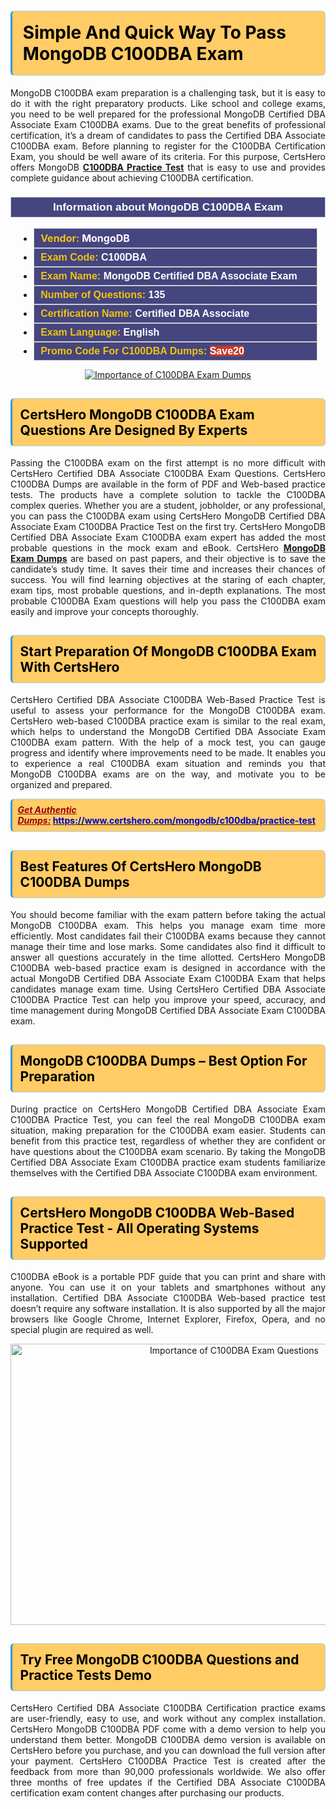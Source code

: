 <h1><strong><span style="display:block; color:#000000; background:#ffcc66; border: 0.5px solid #AED6F1 ; border-left: 3px solid #3498DB; padding: .6em; border-radius: 6px;">Simple And Quick Way To Pass MongoDB C100DBA Exam</span></strong></h1>

<p style="text-align: justify;">MongoDB C100DBA exam preparation is a challenging task, but it is easy to do it with the right preparatory products. Like school and college exams, you need to be well prepared for the professional MongoDB Certified DBA Associate Exam C100DBA exams. Due to the great benefits of professional certification, it’s a dream of candidates to pass the Certified DBA Associate C100DBA exam. Before planning to register for the C100DBA Certification Exam, you should be well aware of its criteria. For this purpose, CertsHero offers MongoDB <a href="https://www.certshero.com/mongodb/c100dba"><strong>C100DBA Practice Test</strong></a> that is easy to use and provides complete guidance about achieving C100DBA certification.</p>

<h3 style="background: #454580; border: 1px solid rgb(204, 204, 204); padding: 5px 10px; text-align: center;"><span style="color:#ffffff;"><span style="font-size:11pt"><span style="line-height:normal"><span style="font-family:Calibri,sans-serif"><b><span style="font-size:13.0pt"><span cambria="">Information about MongoDB C100DBA Exam</span></span></b></span></span></span></span></h3>

<ul>
	<li style="margin:0cm 10pt">
	<div style="background:#454580; border: 1px solid rgb(204, 204, 204); padding: 5px 10px; text-align: justify;"><span style="font-size:11pt"><span style="line-height:normal"><span style="tab-stops:list 36.0pt"><span style="font-fam ily:Calibri,sans-serif"><b><span style="font-size:12.0pt"><span new="" roman="" style="font-family:" times=""><span style="color:#f1c40f;">Vendor:</span> <span style="color:#ffffff;">MongoDB</span></span></span></b></span></span></span></span></div>
	</li>
	<li style="margin:0cm 10pt">
	<div style="background: #454580; border: 1px solid rgb(204, 204, 204); padding: 5px 10px; text-align: justify;"><span style="font-size:11pt"><span style="line-height:normal"><span style="tab-stops:list 36.0pt"><span style="font-family:Calibri,sans-serif"><b><span style="font-size:12.0pt"><span new="" roman="" style="font-family:" times=""><span style="color:#f1c40f;">Exam Code:</span> <span style="color:#ffffff;">C100DBA</span></span></span></b></span></span></span></span></div>
	</li>
	<li style="margin:0cm 10pt">
	<div style="background: #454580; border: 1px solid rgb(204, 204, 204); padding: 5px 10px; text-align: justify;"><span style="font-size:11pt"><span style="line-height:normal"><span style="tab-stops:list 36.0pt"><span style="font-family:Calibri,sans-serif"><b><span style="font-size:12.0pt"><span new="" roman="" style="font-family:" times=""><span style="color:#f1c40f;">Exam Name:</span> <span style="color:#ffffff;">MongoDB Certified DBA Associate Exam</span></span></span></b></span></span></span></span></div>
	</li>
	<li style="margin:0cm 10pt">
	<div style="background: #454580; border: 1px solid rgb(204, 204, 204); padding: 5px 10px;"><span style="font-size:11pt"><span style="line-height:normal"><span style="tab-stops:list 36.0pt"><span style="font-family:Calibri,sans-serif"><b><span style="font-size:12.0pt"><span new="" roman="" style="font-family:" times=""><span style="color:#f1c40f;">Number of Questions: </span><span style="color:#ffffff;">135</span></span></span></b></span></span></span></span></div>
	</li>
	<li style="margin:0cm 10pt">
	<div style="background: #454580; border: 1px solid rgb(204, 204, 204); padding: 5px 10px; text-align: justify;"><span style="font-size:11pt"><span style="line-height:normal"><span style="tab-stops:list 36.0pt"><span style="font-family:Calibri,sans-serif"><b><span style="font-size:12.0pt"><span new="" roman="" style="font-family:" times=""><span style="color:#f1c40f;">Certification Name:</span> <span style="color:#ffffff;">Certified DBA Associate</span></span></span></b></span></span></span></span></div>
	</li>
	<li style="margin:0cm 10pt">
	<div style="background: #454580; border: 1px solid rgb(204, 204, 204); padding: 5px 10px; text-align: justify;"><span style="font-size:11pt"><span style="line-height:normal"><span style="tab-stops:list 36.0pt"><span style="font-family:Calibri,sans-serif"><b><span style="font-size:12.0pt"><span new="" roman="" style="font-family:" times=""><span style="color:#f1c40f;">Exam Language:</span> <span style="color:#ffffff;">English</span></span></span></b></span></span></span></span></div>
	</li>
	<li style="margin:0cm 10pt">
	<div style="background: #454580; border: 1px solid rgb(204, 204, 204); padding: 5px 10px;"><span style="font-size:11pt"><span style="line-height:normal"><span style="tab-stops:list 36.0pt"><span style="font-family:Calibri,sans-serif"><b><span style="font-size:12.0pt"><span new="" roman="" style="font-family:" times=""><span style="color:#f1c40f;">Promo Code For C100DBA Dumps: </span><span style="color:#ffffff;"><span style="background-color:#c0392b;">Save20</span></span></span></span></b></span></span></span></span></div>
	</li>
</ul>

<p style="text-align: center;"><a href="https://www.certshero.com/mongodb/c100dba" rel="NOFOLLOW"><img alt="Importance of C100DBA Exam Dumps" src="https://i.imgur.com/UZuq4Dk.jpeg" /></a></p>

<h2><strong><span style="display:block; color:#000000; background:#ffcc66; border: 0.5px solid #AED6F1 ; border-left: 3px solid #3498DB; padding: .6em; border-radius: 6px;">CertsHero MongoDB C100DBA Exam Questions Are Designed By Experts</span></strong></h2>

<p style="text-align: justify;">Passing the C100DBA exam on the first attempt is no more difficult with CertsHero Certified DBA Associate C100DBA Exam Questions. CertsHero C100DBA Dumps are available in the form of PDF and Web-based practice tests. The products have a complete solution to tackle the C100DBA complex queries. Whether you are a student, jobholder, or any professional, you can pass the C100DBA exam using CertsHero MongoDB Certified DBA Associate Exam C100DBA Practice Test on the first try. CertsHero MongoDB Certified DBA Associate Exam C100DBA exam expert has added the most probable questions in the mock exam and eBook. CertsHero <a href="https://www.certshero.com/mongodb"><strong>MongoDB Exam Dumps</strong></a> are based on past papers, and their objective is to save the candidate’s study time. It saves their time and increases their chances of success. You will find learning objectives at the staring of each chapter, exam tips, most probable questions, and in-depth explanations. The most probable C100DBA Exam questions will help you pass the C100DBA exam easily and improve your concepts thoroughly.</p>

<h2><strong><span style="display:block; color:#000000; background:#ffcc66; border: 0.5px solid #AED6F1 ; border-left: 3px solid #3498DB; padding: .6em; border-radius: 6px;">Start Preparation Of MongoDB C100DBA Exam With CertsHero</span></strong></h2>

<p style="text-align: justify;">CertsHero Certified DBA Associate C100DBA Web-Based Practice Test is useful to assess your performance for the MongoDB C100DBA exam. CertsHero web-based C100DBA practice exam is similar to the real exam, which helps to understand the MongoDB Certified DBA Associate Exam C100DBA exam pattern. With the help of a mock test, you can gauge progress and identify where improvements need to be made. It enables you to experience a real C100DBA exam situation and reminds you that MongoDB C100DBA exams are on the way, and motivate you to be organized and prepared.</p>

<p><strong><span style="display:block; color:#990000; background:#ffcc66; border: 0.5px solid #AED6F1 ; border-left: 3px solid #3498DB; padding: .6em; border-radius: 6px;"><span style="font-size:14px;"><u><i>Get Authentic Dumps:</i></u></span> <a href="https://www.certshero.com/mongodb/c100dba/practice-test"><span style="color:#0000cc;">https://www.certshero.com/mongodb/c100dba/practice-test</span></a></span></strong></p>

<h2><strong><span style="display:block; color:#000000; background:#ffcc66; border: 0.5px solid #AED6F1 ; border-left: 3px solid #3498DB; padding: .6em; border-radius: 6px;">Best Features Of CertsHero MongoDB C100DBA Dumps</span></strong></h2>

<p style="text-align: justify;">You should become familiar with the exam pattern before taking the actual MongoDB C100DBA exam. This helps you manage exam time more efficiently. Most candidates fail their C100DBA exams because they cannot manage their time and lose marks. Some candidates also find it difficult to answer all questions accurately in the time allotted. CertsHero MongoDB C100DBA web-based practice exam is designed in accordance with the actual MongoDB Certified DBA Associate Exam C100DBA Exam that helps candidates manage exam time. Using CertsHero Certified DBA Associate C100DBA Practice Test can help you improve your speed, accuracy, and time management during MongoDB Certified DBA Associate Exam C100DBA exam.</p>

<h2><strong><span style="display:block; color:#000000; background:#ffcc66; border: 0.5px solid #AED6F1 ; border-left: 3px solid #3498DB; padding: .6em; border-radius: 6px;">MongoDB C100DBA Dumps – Best Option For Preparation</span></strong></h2>

<p style="text-align: justify;">During practice on CertsHero MongoDB Certified DBA Associate Exam C100DBA Practice Test, you can feel the real MongoDB C100DBA exam situation, making preparation for the C100DBA exam easier. Students can benefit from this practice test, regardless of whether they are confident or have questions about the C100DBA exam scenario. By taking the MongoDB Certified DBA Associate Exam C100DBA practice exam students familiarize themselves with the Certified DBA Associate C100DBA exam environment.</p>

<h2><strong><span style="display:block; color:#000000; background:#ffcc66; border: 0.5px solid #AED6F1 ; border-left: 3px solid #3498DB; padding: .6em; border-radius: 6px;">CertsHero MongoDB C100DBA Web-Based Practice Test - All Operating Systems Supported</span></strong></h2>

<p style="text-align: justify;">C100DBA eBook is a portable PDF guide that you can print and share with anyone. You can use it on your tablets and smartphones without any installation. Certified DBA Associate C100DBA Web-based practice test doesn’t require any software installation. It is also supported by all the major browsers like Google Chrome, Internet Explorer, Firefox, Opera, and no special plugin are required as well.</p>

<p style="text-align: center;"><a href="https://www.certshero.com/product-detail/c100dba" rel="NOFOLLOW"><img alt="Importance of C100DBA Exam Questions" height="450" src="https://i.redd.it/vixpkfso1g981.jpg" width="700" /></a></p>

<h2><strong><span style="display:block; color:#000000; background:#ffcc66; border: 0.5px solid #AED6F1 ; border-left: 3px solid #3498DB; padding: .6em; border-radius: 6px;">Try Free MongoDB C100DBA Questions and Practice Tests Demo</span></strong></h2>

<p style="text-align: justify;">CertsHero Certified DBA Associate C100DBA Certification practice exams are user-friendly, easy to use, and work without any complex installation. CertsHero MongoDB C100DBA PDF come with a demo version to help you understand them better. MongoDB C100DBA demo version is available on CertsHero before you purchase, and you can download the full version after your payment. CertsHero C100DBA Practice Test is created after the feedback from more than 90,000 professionals worldwide. We also offer three months of free updates if the Certified DBA Associate C100DBA certification exam content changes after purchasing our products.</p>
